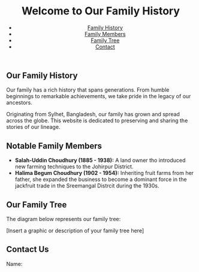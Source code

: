 <!DOCTYPE html>
<html lang="en">
<head>
  <meta charset="UTF-8">
  <meta name="viewport" content="width=device-width, initial-scale=1.0">
  <title>Choudhury Family History</title>
  <link rel="stylesheet" href="styles.css">
</head>
<body>
  <header>
    <h1>Welcome to Our Family History</h1>
    <nav>
      <ul class="navbar">
        <li><a href="#history">Family History</a></li>
        <li><a href="#members">Family Members</a></li>
        <li><a href="#tree">Family Tree</a></li>
        <li><a href="#contact">Contact</a></li>
      </ul>
    </nav>
  </header>

  <section id="history" class="section">
    <h2>Our Family History</h2>
    <p>Our family has a rich history that spans generations. From humble beginnings to remarkable achievements, we take pride in the legacy of our ancestors.</p>
    <p>Originating from Sylhet, Bangladesh, our family has grown and spread across the globe. This website is dedicated to preserving and sharing the stories of our lineage.</p>
  </section>

  <section id="members" class="section">
    <h2>Notable Family Members</h2>
    <ul>
      <li><strong> Salah-Uddin Choudhury (1885 - 1938):</strong> A land owner tho introduced new farming techniques to the Johirpur District.</li>
      <li><strong> Halima Begum Choudhury (1902 - 1954):</strong> Inheriting fruit farms from her father, she expanded the business to become a dominant force in the jackfruit trade in the Sreemangal Distrcit during the 1930s.</li></ul>
  </section>

  <section id="tree" class="section">
    <h2>Our Family Tree</h2>
    <p>The diagram below represents our family tree:</p>
    <!-- Placeholder for family tree -->
    <div class="tree">
      <p>[Insert a graphic or description of your family tree here]</p>
    </div>
  </section>

  <section id="contact" class="section">
    <h2>Contact Us</h2>
    <form id="contact-form">
      <label for="name">Name:</
